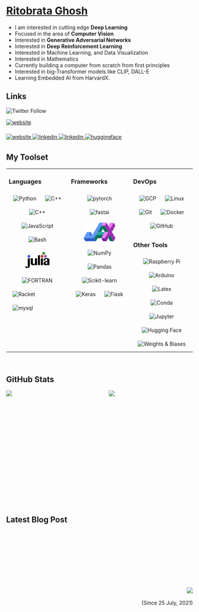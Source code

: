 # [Ritobrata Ghosh](https://ghosh-r.github.io)

- I am interested in cutting edge **Deep Learning**
- Focused in the area of **Computer Vision**
- Interested in **Generative Adversarial Networks**
- Interested in **Deep Reinforcement Learning**
- Interested in Machine Learning, and Data Visualization
- Interested in Mathematics
- Currently building a computer from scratch from first principles
- Interested in big-Transformer models like CLIP, DALL-E
- Learning Embedded AI from HarvardX.


## Links

![Twitter Follow](https://img.shields.io/twitter/follow/AllesistKode?logoColor=%233283a8&style=for-the-badge&color=blue&logo=twitter)

<a href="https://ghosh-r.github.io" target="_blank">
<img src=https://img.shields.io/badge/Website-Ritobrata%20Ghosh-blue?&style=for-the-badge&logo=github&logoColor=white alt=website style="margin-bottom: 5px;" />
</a>

<br>
<br>

<a href="https://ghosh-r.medium.com" target="_blank">
<img src=https://img.shields.io/badge/-Medium-orange?&style=for-the-badge&logo=medium&logoColor=white alt=website style="margin-bottom: 5px;" />
</a>

<a href="https://www.linkedin.com/in/ritobrata-ghosh/" target="_blank">
<img src=https://img.shields.io/badge/linkedin-%231E77B5.svg?&style=for-the-badge&logo=linkedin&logoColor=white alt=linkedin style="margin-bottom: 5px;" />
</a>

<a href="https://kaggle.com/truthr" target="_blank">
<img src=https://img.shields.io/badge/-Kaggle-blue?&style=for-the-badge&logo=kaggle&logoColor=white alt=linkedin style="margin-bottom: 5px;" />
</a>

<a href="https://huggingface.co/ghosh-r" target="_blank">
<img src=https://img.shields.io/badge/-Hugging%20Face-yellow?&style=for-the-badge&logo=data:https://huggingface.co/front/assets/huggingface_logo.svg&logoColor=white alt=huggingface style="margin-bottom: 5px;" />
</a>


## My Toolset  
<table><tr><td valign="top" width="33%">



### Languages  
<div align="center">  
<img style="margin: 10px" src="https://profilinator.rishav.dev/skills-assets/python-original.svg" alt="Python" height="50" />  
<img style="margin: 10px" src="https://upload.wikimedia.org/wikipedia/commons/1/18/ISO_C%2B%2B_Logo.svg" alt="C++" height="50" />
<img style="margin: 10px" src="https://upload.wikimedia.org/wikipedia/commons/1/18/C_Programming_Language.svg" alt="C++" height="50" />
<img style="margin: 10px" src="https://profilinator.rishav.dev/skills-assets/javascript-original.svg" alt="JavaScript" height="50" />  
<img style="margin: 10px" src="https://profilinator.rishav.dev/skills-assets/gnu_bash-icon.svg" alt="Bash" height="50" />
<img style="margin: 10px" src="https://raw.githubusercontent.com/JuliaLang/julia-logo-graphics/b5551ca7946b4a25746c045c15fbb8806610f8d0/images/julia-logo-color.svg" alt="julia" height="50" />
<img style="margin: 10px" src="https://upload.wikimedia.org/wikipedia/commons/b/b8/Fortran_logo.svg" alt="FORTRAN" height="50" />
</div>
<img style="margin: 10px" src="https://upload.wikimedia.org/wikipedia/commons/c/c1/Racket-logo.svg" alt="Racket" height="50" />
<img style="margin: 10px" src="https://www.mysql.com/common/logos/logo-mysql-170x115.png" alt="mysql" height="50" />
</td><td valign="top" width="33%">



### Frameworks  
<div align="center">
<img style="margin: 10px" src="https://profilinator.rishav.dev/skills-assets/pytorch-icon.svg" alt="pytorch" height="50" />
<img style="margin: 10px" src="https://docs.fast.ai/images/company_logo.png" alt="fastai" height="50" />
<img style="margin: 10px" src="https://raw.githubusercontent.com/google/jax/36d06dbb61a0bdb27ca7d60de151284bb2543fbb/images/jax_logo.svg" alt="JAX" height="50" />
<img style="margin: 10px" src="https://upload.wikimedia.org/wikipedia/commons/3/31/NumPy_logo_2020.svg" alt="NumPy" height="50" />
<img style="margin: 10px" src="https://upload.wikimedia.org/wikipedia/commons/e/ed/Pandas_logo.svg" alt="Pandas" height="50" />
<img style="margin: 10px" src="https://upload.wikimedia.org/wikipedia/commons/0/05/Scikit_learn_logo_small.svg" alt="Scikit-learn" height="50" />
<img style="margin: 10px" src="https://profilinator.rishav.dev/skills-assets/keras.png" alt="Keras" height="50" />  
<img style="margin: 10px" src="https://upload.wikimedia.org/wikipedia/commons/3/3c/Flask_logo.svg" alt="Flask" height="50" />
</div>

</td><td valign="top" width="33%">



### DevOps  
<div align="center">  
<img style="margin: 10px" src="https://profilinator.rishav.dev/skills-assets/google_cloud-icon.svg" alt="GCP" height="50" />  
<img style="margin: 10px" src="https://upload.wikimedia.org/wikipedia/commons/a/ab/Linux_Logo_in_Linux_Libertine_Font.svg" alt="Linux" height="50" />  
<img style="margin: 10px" src="https://profilinator.rishav.dev/skills-assets/git-scm-icon.svg" alt="Git" height="50" />  
<img style="margin: 10px" src="https://profilinator.rishav.dev/skills-assets/docker-original-wordmark.svg" alt="Docker" height="50" />
<img style="margin: 10px" src="https://github.githubassets.com/images/modules/logos_page/GitHub-Mark.png" alt="GitHub" height="50" />
</div>  



### Other Tools  
<div align="center">  
<img style="margin: 10px" src="https://elinux.org/images/c/cb/Raspberry_Pi_Logo.svg" alt="Raspberry Pi" height="50" />  
<img style="margin: 10px" src="https://upload.wikimedia.org/wikipedia/commons/8/87/Arduino_Logo.svg" alt="Arduino" height="50" />  
<img style="margin: 10px" src="https://upload.wikimedia.org/wikipedia/commons/9/92/LaTeX_logo.svg" alt="Latex" height="50" />
<img style="margin: 10px" src="https://upload.wikimedia.org/wikipedia/commons/e/ea/Conda_logo.svg" alt="Conda" height="50" />
<img style="margin: 10px" src="https://upload.wikimedia.org/wikipedia/commons/3/38/Jupyter_logo.svg" alt="Jupyter" height="50" />
<img style="margin: 10px" src="https://huggingface.co/front/assets/huggingface_logo.svg" alt="Hugging Face" height="50" />
<img style="margin: 10px" src="https://raw.githubusercontent.com/wandb/assets/04cfa58cc59fb7807e0423187a18db0c7430bab5/wandb-dots-logo.svg" alt="Weights & Biases" height="50" />
  
</div>

</td></tr></table>  

<br>


## GitHub Stats

<div align="center">
<img src="https://github-readme-stats.vercel.app/api?username=ghosh-r&show_icons=true&count_private=true&hide_border=true" width="45%" align="left"/>
<img src="https://github-readme-stats.vercel.app/api/top-langs/?username=ghosh-r&hide_border=true&layout=compact" width="45%" align="right"/>
</div>

<br>
<br>
<br>
<br>
<br>
<br>
<br>
<br>
<br>
<br>
<br>
<br>
<br>
<br>
<br>
<br>
<br>
<br>

## Latest Blog Post

<!-- BLOG-POST-LIST:START -->
<!-- BLOG-POST-LIST:END -->

<br>
<br>
<br>
<br>
<br>
<br>
<br>
<br>
<br>

<div align="right">
<img src="https://komarev.com/ghpvc/?username=ghosh-r&&style=flat-square" />
</div>

<p align="right">(Since 25 July, 2021)</p>


<!--
**ghosh-r/ghosh-r** is a ✨ _special_ ✨ repository because its `README.md` (this file) appears on your GitHub profile.

Here are some ideas to get you started:

- 🔭 I’m currently working on ...
- 🌱 I’m currently learning ...
- 👯 I’m looking to collaborate on ...
- 🤔 I’m looking for help with ...
- 💬 Ask me about ...
- 📫 How to reach me: ...
- 😄 Pronouns: ...
- ⚡ Fun fact: ...
-->
